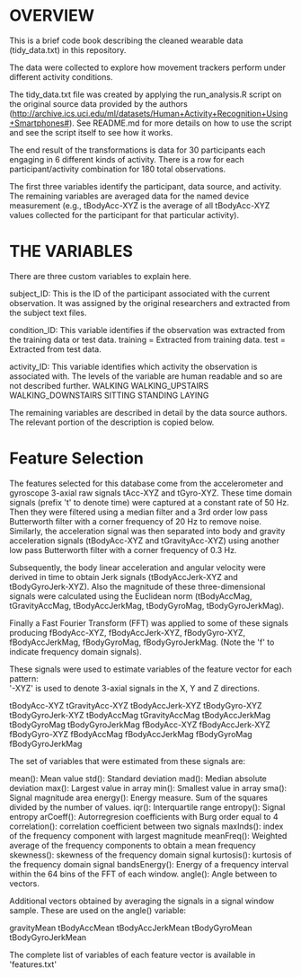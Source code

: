 # OVERVIEW #
This is a brief code book describing the cleaned wearable data (tidy_data.txt) in this repository.

The data were collected to explore how movement trackers perform under different activity conditions.

The tidy_data.txt file was created by applying the run_analysis.R script on the original source data provided by the authors (http://archive.ics.uci.edu/ml/datasets/Human+Activity+Recognition+Using+Smartphones#). See README.md for more details on how to use the script and see the script itself to see how it works.

The end result of the transformations is data for 30 participants each engaging in 6 different kinds of activity. There is a row for each participant/activity combination for 180 total observations.

The first three variables identify the participant, data source, and activity. The remaining variables are averaged data for the named device measurement (e.g., tBodyAcc-XYZ is the average of all tBodyAcc-XYZ values collected for the participant for that particular activity).

# THE VARIABLES #

There are three custom variables to explain here.

subject_ID: This is the ID of the participant associated with the current observation. It was assigned by the original researchers and extracted from the subject text files.

condition_ID: This variable identifies if the observation was extracted from the training data or test data.
training = Extracted from training data.
test = Extracted from test data.

activity_ID: This variable identifies which activity the observation is associated with. The levels of the variable are human readable and so are not described further.
WALKING
WALKING_UPSTAIRS
WALKING_DOWNSTAIRS
SITTING
STANDING
LAYING

The remaining variables are described in detail by the data source authors. The relevant portion of the description is copied below.

Feature Selection 
=================

The features selected for this database come from the accelerometer and gyroscope 3-axial raw signals tAcc-XYZ and tGyro-XYZ. These time domain signals (prefix 't' to denote time) were captured at a constant rate of 50 Hz. Then they were filtered using a median filter and a 3rd order low pass Butterworth filter with a corner frequency of 20 Hz to remove noise. Similarly, the acceleration signal was then separated into body and gravity acceleration signals (tBodyAcc-XYZ and tGravityAcc-XYZ) using another low pass Butterworth filter with a corner frequency of 0.3 Hz. 

Subsequently, the body linear acceleration and angular velocity were derived in time to obtain Jerk signals (tBodyAccJerk-XYZ and tBodyGyroJerk-XYZ). Also the magnitude of these three-dimensional signals were calculated using the Euclidean norm (tBodyAccMag, tGravityAccMag, tBodyAccJerkMag, tBodyGyroMag, tBodyGyroJerkMag). 

Finally a Fast Fourier Transform (FFT) was applied to some of these signals producing fBodyAcc-XYZ, fBodyAccJerk-XYZ, fBodyGyro-XYZ, fBodyAccJerkMag, fBodyGyroMag, fBodyGyroJerkMag. (Note the 'f' to indicate frequency domain signals). 

These signals were used to estimate variables of the feature vector for each pattern:  
'-XYZ' is used to denote 3-axial signals in the X, Y and Z directions.

tBodyAcc-XYZ
tGravityAcc-XYZ
tBodyAccJerk-XYZ
tBodyGyro-XYZ
tBodyGyroJerk-XYZ
tBodyAccMag
tGravityAccMag
tBodyAccJerkMag
tBodyGyroMag
tBodyGyroJerkMag
fBodyAcc-XYZ
fBodyAccJerk-XYZ
fBodyGyro-XYZ
fBodyAccMag
fBodyAccJerkMag
fBodyGyroMag
fBodyGyroJerkMag

The set of variables that were estimated from these signals are: 

mean(): Mean value
std(): Standard deviation
mad(): Median absolute deviation 
max(): Largest value in array
min(): Smallest value in array
sma(): Signal magnitude area
energy(): Energy measure. Sum of the squares divided by the number of values. 
iqr(): Interquartile range 
entropy(): Signal entropy
arCoeff(): Autorregresion coefficients with Burg order equal to 4
correlation(): correlation coefficient between two signals
maxInds(): index of the frequency component with largest magnitude
meanFreq(): Weighted average of the frequency components to obtain a mean frequency
skewness(): skewness of the frequency domain signal 
kurtosis(): kurtosis of the frequency domain signal 
bandsEnergy(): Energy of a frequency interval within the 64 bins of the FFT of each window.
angle(): Angle between to vectors.

Additional vectors obtained by averaging the signals in a signal window sample. These are used on the angle() variable:

gravityMean
tBodyAccMean
tBodyAccJerkMean
tBodyGyroMean
tBodyGyroJerkMean

The complete list of variables of each feature vector is available in 'features.txt'
